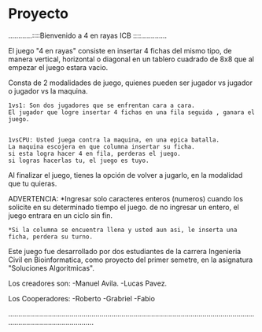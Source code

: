 # Proyecto

............::::Bienvenido a 4 en rayas ICB ::::.............

El juego "4 en rayas" consiste en insertar 4 fichas del mismo tipo, de manera vertical,
horizontal o diagonal en un tablero cuadrado de 8x8 que al empezar el juego estara vacio.

Consta de 2 modalidades de juego, quienes pueden ser jugador vs jugador o jugador vs la maquina.

	1vs1: Son dos jugadores que se enfrentan cara a cara.
	El jugador que logre insertar 4 fichas en una fila seguida , ganara el juego.
	

	1vsCPU: Usted juega contra la maquina, en una epica batalla.
	La maquina escojera en que columna insertar su ficha.
	si esta logra hacer 4 en fila, perderas el juego. 
	si logras hacerlas tu, el juego es tuyo.

Al finalizar el juego, tienes la opción de volver a jugarlo, en la modalidad que tu quieras.


ADVERTENCIA: 
	*Ingresar solo caracteres enteros (numeros) cuando los solicite en su determinado tiempo el juego.
	de no ingresar un entero, el juego entrara en un ciclo sin fin.

	*Si la columna se encuentra llena y usted aun asi, le inserta una ficha, perdera su turno.





Este juego fue desarrollado por dos estudiantes de la carrera Ingenieria Civil en Bioinformatica,
como proyecto del primer semetre, en la asignatura "Soluciones Algoritmicas".

Los creadores son:
-Manuel Avila.
-Lucas Pavez.

Los Cooperadores:
-Roberto
-Grabriel
-Fabio 

.......................................................................................................................................................................

 
